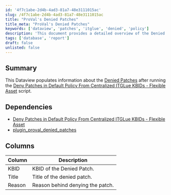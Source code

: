 ```yaml
---
id: '4f7c1abe-2d4b-4ad3-81a7-48e3111015ac'
slug: /4f7c1abe-2d4b-4ad3-81a7-48e3111015ac
title: "ProVal's Denied Patches"
title_meta: "ProVal's Denied Patches"
keywords: ['dataview', 'patches', 'itglue', 'denied', 'policy']
description: 'This document provides a detailed overview of the Denied Patches Dataview, which populates information about denied patches after executing the Deny Patches in Default Policy From Centralized ITGLue KBIDs - Flexible Asset script. It includes dependencies and a description of the columns used in the dataview.'
tags: ['database', 'report']
draft: false
unlisted: false
---
```


## Summary

This Dataview populates information about the [Denied Patches](https://proval.itglue.com/5078775/assets/236189-denied-patches/records) after running the [Deny Patches in Default Policy From Centralized ITGLue KBIDs - Flexible Asset](https://proval.itglue.com/5078775/docs/9563142) script.

## Dependencies

- [Deny Patches in Default Policy From Centralized ITGLue KBIDs - Flexible Asset](https://proval.itglue.com/5078775/docs/9563142)  
- [plugin_proval_denied_patches](<../tables/plugin_proval_denied_patches.md>)

## Columns

| Column | Description                       |
|--------|-----------------------------------|
| KBID   | KBID of the Denied Patch.        |
| Title  | Title of the denied patch.       |
| Reason | Reason behind denying the patch.  |


